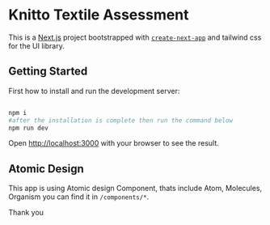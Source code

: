 # Knitto Textile Assessment
This is a [Next.js](https://nextjs.org/) project bootstrapped with [`create-next-app`](https://github.com/vercel/next.js/tree/canary/packages/create-next-app) and tailwind css for the UI library. 

## Getting Started

First how to install and run the development server:
```bash

npm i
#after the installation is complete then run the command below
npm run dev
```

Open [http://localhost:3000](http://localhost:3000) with your browser to see the result.

## Atomic Design

This app is using Atomic design Component, thats include Atom, Molecules, Organism you can find it in `/components/*`.

Thank you